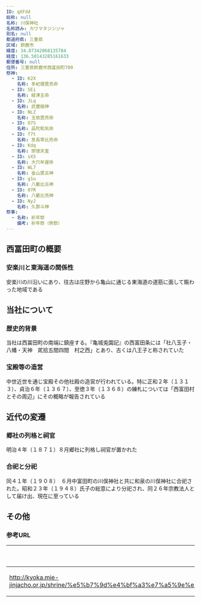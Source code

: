 ```yaml
---
ID: qXFdd
総称: null
名称: 川俣神社
名称読み: カワマタジンジャ
別名: null
都道府県: 三重県
区域: 鈴鹿市
緯度: 34.87342068135784
経度: 136.50143285161633
郵便番号: null
住所: 三重県鈴鹿市西富田町709
祭神:
  - ID: K2X
    名称: 多紀理毘売命
  - ID: SEi
    名称: 経津主命
  - ID: JLq
    名称: 武甕槌神
  - ID: NLZ
    名称: 玉依毘売命
  - ID: O7S
    名称: 品陀和気命
  - ID: f7t
    名称: 息長帯比売命
  - ID: Kdq
    名称: 崇徳天皇
  - ID: sX5
    名称: 大穴牟遅命
  - ID: WL7
    名称: 金山毘古神
  - ID: g1u
    名称: 八衢比古神
  - ID: 07R
    名称: 八衢比売神
  - ID: NyJ
    名称: 久那斗神
祭事:
  - 名称: 祈年祭
    備考: 祈年祭（例祭）
---
```


## 西冨田町の概要

### 安楽川と東海道の関係性

安楽川の川沿いにあり、往古は庄野から亀山に通じる東海道の道筋に面して賑わった地域である

## 当社について

### 歴史的背景

当社は西冨田町の南端に鎮座する。『亀城兎園記』の西富田条には「社八玉子・八幡・天神　貮拾五間四間　村之西」とあり、古くは八王子と称されていた

### 宝殿等の造営

中世近世を通じ宝殿その他社殿の造営が行われている。特に正和２年（１３１３）、貞治６年（１３６７）、至徳３年（１３６８）の練札については「西富田村とその周辺」にその概略が報告されている

## 近代の変遷

### 郷社の列格と祠官

明治４年（１８７１）８月郷社に列格し祠官が置かれた

### 合祀と分祀

同４１年（１９０８）　６月中富田町の川俣神社と共に和泉の川俣神社に合祀された。昭和２３年（１９４８）氏子の総意により分祀され、同２６年宗教法人として届け出、現在に至っている

## その他

### 参考URL

| URL                                                                                                                                | 説明   |
| ---------------------------------------------------------------------------------------------------------------------------------- | ------ |
| http://kyoka.mie-jinjacho.or.jp/shrine/%e5%b7%9d%e4%bf%a3%e7%a5%9e%e7%a4%be%ef%bc%88%e8%a5%bf%e5%af%8c%e7%94%b0%e7%94%ba%ef%bc%89/ | 神社庁 |
